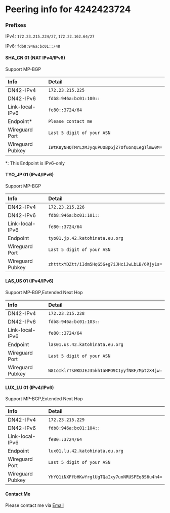 # Peering info for 4242423724

### Prefixes

IPv4: `172.23.215.224/27`, `172.22.162.64/27`

IPv6: `fdb8:946a:bc01::/48`

#### SHA_CN 01 (NAT IPv4/IPv6)
Support MP-BGP

| Info             | Detail                 |
| :--------------- | :--------------------- |
| DN42-IPv4        | `172.23.215.225`       |
| DN42-IPv6        | `fdb8:946a:bc01:100::` |
| Link-local-IPv6  | `fe80::3724/64`        |
| Endpoint*        | `Please contact me`    |
| Wireguard Port   | `Last 5 digit of your ASN` |
| Wireguard Pubkey | `IWtK8yNHQTMrLzMJyquPUOBpGjZ7OfuonQLegTlmw0M=` |

*: This Endpoint is IPv6-only

#### TYO_JP 01 (IPv4/IPv6)
Support MP-BGP

| Info             | Detail                 |
| :--------------- | :--------------------- |
| DN42-IPv4        | `172.23.215.226`       |
| DN42-IPv6        | `fdb8:946a:bc01:101::` |
| Link-local-IPv6  | `fe80::3724/64`        |
| Endpoint         | `tyo01.jp.42.katohinata.eu.org` |
| Wireguard Port   | `Last 5 digit of your ASN` |
| Wireguard Pubkey | `zhtttxYDZtt/iIdm5HqG5G+g7iJHciJwLbLB/6Rjy1s=` |

#### LAS_US 01 (IPv4/IPv6)
Support MP-BGP,Extended Next Hop

| Info             | Detail                 |
| :--------------- | :--------------------- |
| DN42-IPv4        | `172.23.215.228`       |
| DN42-IPv6        | `fdb8:946a:bc01:103::` |
| Link-local-IPv6  | `fe80::3724/64`        |
| Endpoint         | `las01.us.42.katohinata.eu.org` |
| Wireguard Port   | `Last 5 digit of your ASN` |
| Wireguard Pubkey | `W8IoIklrTsWKDJEJ35kh1aHPO9CIyyfNBF/MptzX4jw=` |

#### LUX_LU 01 (IPv4/IPv6)
Support MP-BGP,Extended Next Hop

| Info             | Detail                 |
| :--------------- | :--------------------- |
| DN42-IPv4        | `172.23.215.229`       |
| DN42-IPv6        | `fdb8:946a:bc01:104::` |
| Link-local-IPv6  | `fe80::3724/64`        |
| Endpoint         | `lux01.lu.42.katohinata.eu.org` |
| Wireguard Port   | `Last 5 digit of your ASN` |
| Wireguard Pubkey | `YhYQ1iNXFfbHKwYrglUgTQaIxy7unNRUSFEq8S6u4h4=` |

#### Contact Me
Please contact me via [Email](mailto:hinatakato@outlook.com)
